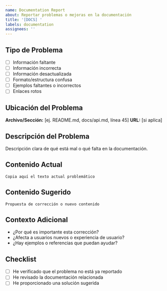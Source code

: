 ```yaml
---
name: Documentation Report
about: Reportar problemas o mejoras en la documentación
title: '[DOCS] '
labels: documentation
assignees: ''
---
```


## Tipo de Problema
- [ ] Información faltante
- [ ] Información incorrecta
- [ ] Información desactualizada
- [ ] Formato/estructura confusa
- [ ] Ejemplos faltantes o incorrectos
- [ ] Enlaces rotos

## Ubicación del Problema
**Archivo/Sección:** [ej. README.md, docs/api.md, línea 45]
**URL:** [si aplica]

## Descripción del Problema
Descripción clara de qué está mal o qué falta en la documentación.

## Contenido Actual
```
Copia aquí el texto actual problemático
```

## Contenido Sugerido
```
Propuesta de corrección o nuevo contenido
```

## Contexto Adicional
- ¿Por qué es importante esta corrección?
- ¿Afecta a usuarios nuevos o experiencia de usuario?
- ¿Hay ejemplos o referencias que puedan ayudar?

## Checklist
- [ ] He verificado que el problema no está ya reportado
- [ ] He revisado la documentación relacionada
- [ ] He proporcionado una solución sugerida